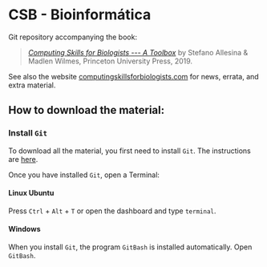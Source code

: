 # CSB - Bioinformática

Git repository accompanying the book:

> [*Computing Skills for Biologists --- A Toolbox*](https://press.princeton.edu/titles/13268.html) by Stefano Allesina & Madlen Wilmes, Princeton University Press, 2019.

See also the website [computingskillsforbiologists.com](http://computingskillsforbiologists.com/) for news, errata, and extra material.

## How to download the material:
### Install `Git`

To download all the material, you first need to install `Git`. The instructions are [here](https://github.com/CSB-book/CSB/blob/master/git/installation/install.md).

Once you have installed `Git`, open a Terminal:

#### Linux Ubuntu

Press `Ctrl` + `Alt` + `T` or open the dashboard and type `terminal`.

#### Windows

When you install `Git`, the program `GitBash` is installed automatically. Open `GitBash`.

